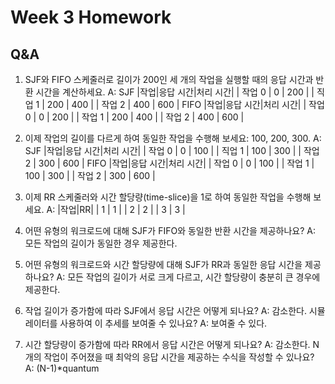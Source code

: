 # Week 3 Homework

## Q&A

1. SJF와 FIFO 스케줄러로 길이가 200인 세 개의 작업을 실행할 때의 응답 시간과 반환 시간을 계산하세요.
   A:
   SJF
   |작업|응답 시간|처리 시간|
   | 작업 0 | 0 | 200 |
   | 직업 1 | 200 | 400 |
   | 작업 2 | 400 | 600 |
   FIFO
   |작업|응답 시간|처리 시간|
   | 작업 0 | 0 | 200 |
   | 작업 1 | 200 | 400 |
   | 작업 2 | 400 | 600 |

2. 이제 작업의 길이를 다르게 하여 동일한 작업을 수행해 보세요: 100, 200, 300.
   A: SJF
   |작업|응답 시간|처리 시간|
   | 작업 0 | 0 | 100 |
   | 직업 1 | 100 | 300 |
   | 작업 2 | 300 | 600 |
   FIFO
   |작업|응답 시간|처리 시간|
   | 작업 0 | 0 | 100 |
   | 작업 1 | 100 | 300 |
   | 작업 2 | 300 | 600 |

3. 이제 RR 스케줄러와 시간 할당량(time-slice)을 1로 하여 동일한 작업을 수행해 보세요.
   A:
   |작업|RR|
   | 1 | 1 |
   | 2 | 2 |
   | 3 | 3 |

4. 어떤 유형의 워크로드에 대해 SJF가 FIFO와 동일한 반환 시간을 제공하나요?
   A: 모든 작업의 길이가 동일한 경우 제공한다.

5. 어떤 유형의 워크로드와 시간 할당량에 대해 SJF가 RR과 동일한 응답 시간을 제공하나요?
   A: 모든 작업의 길이가 서로 크게 다르고, 시간 할당량이 충분히 큰 경우에 제공한다.

6. 작업 길이가 증가함에 따라 SJF에서 응답 시간은 어떻게 되나요?
   A: 감소한다.
   시뮬레이터를 사용하여 이 추세를 보여줄 수 있나요?
   A: 보여줄 수 있다.

7. 시간 할당량이 증가함에 따라 RR에서 응답 시간은 어떻게 되나요?
   A: 감소한다.
   N개의 작업이 주어졌을 때 최악의 응답 시간을 제공하는 수식을 작성할 수 있나요?
   A: (N-1)\*quantum
